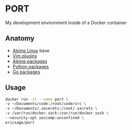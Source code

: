 
PORT
====
My development environment inside of a Docker container
 
Anatomy
-------
- [Alpine Linux](https://hub.docker.com/_/alpine/) base
- [Vim plugins](https://github.com/ericsage/code/blob/master/configfiles/.vimrc#L27-L74)
- [Alpine packages](https://github.com/ericsage/code/blob/master/packages/apk)
- [Python packages](https://github.com/ericsage/code/blob/master/packages/pip)
- [Go packages](https://github.com/ericsage/code/blob/master/packages/go)

Usage
-----
```bash
docker run -it --name port \
-v ~/Documents/code:/root/code/src \
-v ~/Documents/.secerets:/root/.secrets \
-v /var/run/docker.sock:/var/run/docker.sock \
--security-opt seccomp:unconfined \
ericsage/port
```
